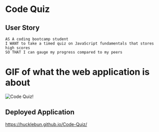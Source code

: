 # Code Quiz

## User Story

```
AS A coding bootcamp student
I WANT to take a timed quiz on JavaScript fundamentals that stores high scores
SO THAT I can gauge my progress compared to my peers
```
# GIF of what the web application is about
![Code Quiz!](https://user-images.githubusercontent.com/62036600/130984831-1954e5a6-2ecb-4518-ad42-7a8d70ed0bbc.gif)

## Deployed Application
https://hucklebun.github.io/Code-Quiz/
